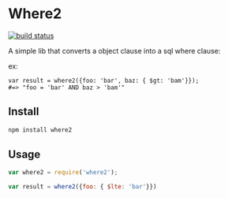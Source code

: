 # Where2 

[![build status](https://secure.travis-ci.org/twilson63/where2.png)](http://travis-ci.org/twilson63/where2)

A simple lib that converts a object clause into a sql where clause:

ex:

```
var result = where2({foo: 'bar', baz: { $gt: 'bam'}});
#=> "foo = 'bar' AND baz > 'bam'"
```

## Install

``` sh
npm install where2
```

## Usage

``` js
var where2 = require('where2');

var result = where2({foo: { $lte: 'bar'}})
```



